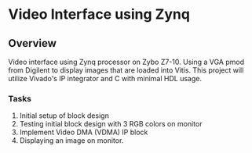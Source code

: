 # Video Interface using Zynq 

## Overview

Video interface using Zynq processor on Zybo Z7-10.  Using a VGA pmod from Digilent to display images that are loaded into Vitis.  This project will utilize Vivado's IP integrator and C with minimal HDL usage.  

### Tasks
1. Initial setup of block design 
2. Testing initial block design with 3 RGB colors on monitor
3. Implement Video DMA (VDMA) IP block
4. Displaying an image on monitor.